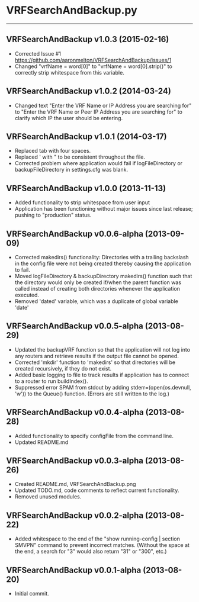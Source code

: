 # VRFSearchAndBackup.py #
---

## VRFSearchAndBackup v1.0.3 (2015-02-16) ##
* Corrected Issue #1 https://github.com/aaronmelton/VRFSearchAndBackup/issues/1
* Changed "vrfName = word[0]" to "vrfName = word[0].strip()" to correctly
  strip whitespace from this variable.

## VRFSearchAndBackup v1.0.2 (2014-03-24) ##
* Changed text "Enter the VRF Name or IP Address you are searching for" to
  "Enter the VRF Name or Peer IP Address you are searching for" to clarify
  which IP the user should be entering.

## VRFSearchAndBackup v1.0.1 (2014-03-17) ##
* Replaced tab with four spaces.
* Replaced ' with " to be consistent throughout the file.
* Corrected problem where application would fail if logFileDirectory or 
  backupFileDirectory in settings.cfg was blank.

## VRFSearchAndBackup v1.0.0 (2013-11-13) ##
* Added functionality to strip whitespace from user input
* Application has been functioning without major issues since last release;
  pushing to "production" status.

## VRFSearchAndBackup v0.0.6-alpha (2013-09-09) ##
* Corrected makedirs() functionality: Directories with a trailing backslash
  in the config file were not being created thereby causing the application
  to fail.
* Moved logFileDirectory & backupDirectory makedirs() function such that the
  directory would only be created if/when the parent function was called
  instead of creating both directories whenever the application executed.
* Removed 'dated' variable, which was a duplicate of global variable 'date'

## VRFSearchAndBackup v0.0.5-alpha (2013-08-29) ##
* Updated the backupVRF function so that the application will not log into
  any routers and retrieve results if the output file cannot be opened.
* Corrected 'mkdir' function to 'makedirs' so that directories will be
  created recursively, if they do not exist.
* Added basic logging to file to track results if application has to connect
  to a router to run buildIndex().
* Suppressed error SPAM from stdout by adding stderr=(open(os.devnull, 'w'))
  to the Queue() function. (Errors are still written to the log.)

## VRFSearchAndBackup v0.0.4-alpha (2013-08-28) ##
* Added functionality to specify configFile from the command line.
* Updated README.md

## VRFSearchAndBackup v0.0.3-alpha (2013-08-26) ##
* Created README.md, VRFSearchAndBackup.png
* Updated TODO.md, code comments to reflect current functionality.  
* Removed unused modules.

## VRFSearchAndBackup v0.0.2-alpha (2013-08-22) ##
* Added whitespace to the end of the "show running-config | section SMVPN"
  command to prevent incorrect matches.  (Without the space at the end, a
  search for "3" would also return "31" or "300", etc.)

## VRFSearchAndBackup v0.0.1-alpha (2013-08-20) ##
* Initial commit.